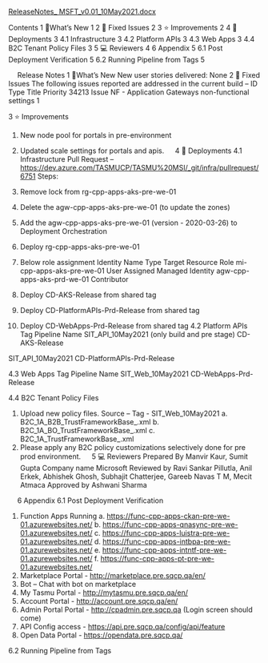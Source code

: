 [ReleaseNotes_ MSFT_v0.01_10May2021.docx](/.attachments/ReleaseNotes_%20MSFT_v0.01_10May2021-48f36421-7ab1-4bd2-a7b6-918dbc82b0a1.docx)

Contents
1	🔧What’s New	1
2	🚀 Fixed Issues	2
3	⭐ Improvements	2
4	🚀 Deployments	3
4.1	Infrastructure	3
4.2	Platform APIs	3
4.3	Web Apps	3
4.4	B2C Tenant Policy Files	3
5	💻 Reviewers	4
6	Appendix	5
6.1	Post Deployment Verification	5
6.2	Running Pipeline from Tags	5







 
Release Notes
1	🔧What’s New
New user stories delivered: None
2	🚀 Fixed Issues
The following issues reported are addressed in the current build –
ID	Type	Title	Priority
34213	Issue	NF - Application Gateways non-functional settings	1

3	⭐ Improvements
1.	New node pool for portals in pre-environment
2.	Updated scale settings for portals and apis.
 
4	🚀 Deployments
4.1	Infrastructure
Pull Request – https://dev.azure.com/TASMUCP/TASMU%20MSI/_git/infra/pullrequest/6751
Steps:
1.	Remove lock from rg-cpp-apps-aks-pre-we-01
2.	Delete the agw-cpp-apps-aks-pre-we-01 (to update the zones)
3.	Add the agw-cpp-apps-aks-pre-we-01 (version - 2020-03-26) to Deployment Orchestration
4.	Deploy rg-cpp-apps-aks-pre-we-01
5.	Below role assignment 
Identity Name	Type	Target Resource	Role
mi-cpp-apps-aks-pre-we-01	User Assigned Managed Identity	agw-cpp-apps-aks-prd-we-01	Contributor

6.	Deploy CD-AKS-Release from shared tag
7.	Deploy CD-PlatformAPIs-Prd-Release from shared tag
8.	Deploy CD-WebApps-Prd-Release from shared tag
4.2	Platform APIs
Tag	Pipeline Name
SIT_API_10May2021  (only build and pre stage)	CD-AKS-Release

SIT_API_10May2021	CD-PlatformAPIs-Prd-Release


4.3	Web Apps
Tag	Pipeline Name
SIT_Web_10May2021	CD-WebApps-Prd-Release


4.4	B2C Tenant Policy Files
1.	Upload new policy files. Source – Tag - SIT_Web_10May2021
a.	B2C_1A_B2B_TrustFrameworkBase_<env>.xml
b.	B2C_1A_BO_TrustFrameworkBase_<env>.xml
c.	B2C_1A_TrustFrameworkBase_<env>.xml
2.	Please apply any B2C policy customizations selectively done for pre prod environment.  
5	💻 Reviewers 
Prepared By	Manvir Kaur, Sumit Gupta
Company name	Microsoft
Reviewed by 	Ravi Sankar Pillutla, Anil Erkek, Abhishek Ghosh, Subhajit Chatterjee, Gareeb Navas T M, Mecit Atmaca
Approved by 	Ashwani Sharma

 
6	Appendix
6.1	Post Deployment Verification
1.	Function Apps Running 
a.	https://func-cpp-apps-ckan-pre-we-01.azurewebsites.net/ 
b.	https://func-cpp-apps-qnasync-pre-we-01.azurewebsites.net/ 
c.	https://func-cpp-apps-luistra-pre-we-01.azurewebsites.net/ 
d.	https://func-cpp-apps-intbpa-pre-we-01.azurewebsites.net/ 
e.	https://func-cpp-apps-intntf-pre-we-01.azurewebsites.net/ 
f.	https://func-cpp-apps-pt-pre-we-01.azurewebsites.net/ 
2.	Marketplace Portal - http://marketplace.pre.sqcp.qa/en/ 
3.	Bot – Chat with bot on marketplace 
4.	My Tasmu Portal - http://mytasmu.pre.sqcp.qa/en/ 
5.	Account Portal - http://account.pre.sqcp.qa/en/ 
6.	Admin Portal Portal - http://cpadmin.pre.sqcp.qa  (Login screen should come) 
7.	API Config access - https://api.pre.sqcp.qa/config/api/feature 
8.	Open Data Portal - https://opendata.pre.sqcp.qa/

6.2	Running Pipeline from Tags
 
